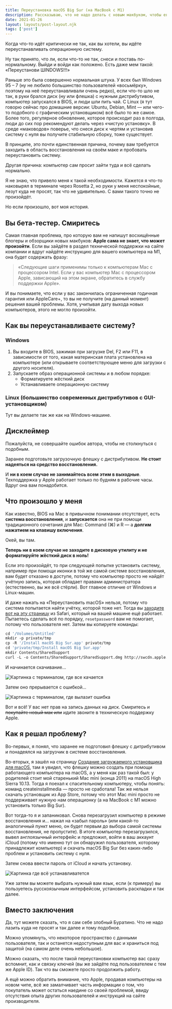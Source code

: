 ```yaml
---
title: Переустановка macOS Big Sur (на MacBook с M1)
description: Рассказываю, что не надо делать с новым макбуком, чтобы его не сломать
date: 2021-01-26
layout: layouts/post-layout.njk
tags: ['post']
---
```

<!-- Excerpt Start -->
Когда что-то идёт критически не так, как вы хотели, вы идёте переустанавливать операционную систему.
<!-- Excerpt End -->

Ну так принято, что ли, если что-то не так, снеси и поставь по-нормальному. Выйди и войди как положено. Есть даже мем такой: «Переустанови ШINDOWS!!!»

Раньше это была совершенно нормальная штука. У всех был Windows 95 – 7 (ну не любило большинство пользователей «восьмёрку», поэтому на неё переустанавливали очень редко), если что-то шло не так, в руки брался диск (ну или флешка) с нужным дистрибутивом, компьютер запускался в BIOS, и люди шли пить чай. С Linux (я тут говорю сейчас про домашние версии: Ubuntu, Debian, Mint — или чего-то подобного с графическим установщиком) всё было то же самое. Более того, регулярное обновление, которое происходит раз в полгода, люди до сих пор рекомендуют делать через «чистую установку». В среде «маководов» поверье, что снеся диск к чертям и установив систему с нуля вы получите стабильную сборку, тоже существует.

В принципе, это почти единственная причина, почему вам требуется заходить в область восстановления на своём маке и пробовать переустановить систему.

Другая причина: компьютер сам просит зайти туда и всё сделать нормально.

Я не знаю, что привело меня к такой необходимости. Кажется я что-то наковырял в терминале через Rosetta 2, но руки у меня неспокойные, лезут куда не просят, так что не удивительно. С вами такого точно не произойдёт.

Но если произошло, вот моя история.

## Вы бета-тестер. Смиритесь

Самая главная проблема, про которую вам не напишут восхищённые блогеры и обзорщики новых макбуков: **Apple сама не знает, что может произойти**. Если вы зайдёте в раздел технической поддержки на сайте компании и вдруг найдёте инструкцию для вашего компьютера на M1, она будет содержать фразу:

> «Следующие шаги применимы только к компьютерам Mac с процессором Intel. Если у вас компьютер Mac с процессором Apple, зависающий на этом экране, обратитесь в службу поддержки Apple».

И вы понимаете, что если у вас закончилась ограниченная годичная гарантия или AppleCare+, то вы не получите (на данный момент) решения вашей проблемы. Хотя, учитывая дату выхода новых компьютеров, этого не могло произойти.

## Как вы переустанавливаете систему?

### Windows

1. Вы входите в BIOS, зажимая при загрузке Del, F2 или F11, в зависимости от того, какая материнская плата установлена на компьютере (или открываете соответствующее меню для загрузки с другого носителя).
2. Запускаете образ операционной системы и в любом порядке:
    - Форматируете жёсткий диск
    - Устанавливаете операционную систему

### Linux (большинство современных дистрибутивов с GUI-установщиком)

Тут вы делаете так же как на Windows-машине.

## Дисклеймер

Пожалуйста, не совершайте ошибок автора, чтобы не столкнуться с подобным.

Заранее подготовьте загрузочную флешку с дистрибутивом. **Не стоит надеяться на средство восстановления.**

И **ни в коем случае не занимайтесь всем этим в выходные**. Техподдержка у Apple работает только по будням в рабочие часы. Вдруг она вам понадобится.

## Что произошло у меня

Как известно, BIOS на Mac в привычном понимании отсутствует, есть **система восстановления**, и **запускается** она не при помощи традиционного сочетания для Mac: Command (⌘) и R — а **долгим нажатием на клавишу включения**.

Окей, вы там.

**Теперь ни в коем случае не заходите в дисковую утилиту и не форматируйте жёсткий диск в ноль!**

Если это произойдёт, то при следующей попытке установить систему, например при помощи иконки в той же самой системе восстановления, вам будет отказано в доступе, потому что компьютер просто не найдёт учётную запись, которая обладает правами администратора (естественно, вы же всё стёрли). Вот главное отличие от Windows и Linux-машин.

И даже нажать на «Переустановить macOS» нельзя, потому что система попытается найти учётку, которой тоже нет. Тогда вы [заходите вот на эту страницу](https://support.apple.com/ru-ru/HT211983) из Safari, который на вашей машине ещё работает. Пытаетесь сделать всё по порядку, `resetpassword` вам не помогает, потому что пользователя нет. Затем вы копируете команды:

```bash
cd '/Volumes/Untitled'
mkdir -p private/tmp
cp -R '/Install macOS Big Sur.app' private/tmp
cd 'private/tmp/Install macOS Big Sur.app'
mkdir Contents/SharedSupport
curl -L -o Contents/SharedSupport/SharedSupport.dmg http://swcdn.apple.com/content/downloads/00/55/001-86606-A_9SF1TL01U7/5duug9lar1gypwunjfl96dza0upa854qgg/InstallAssistant.pkg
```

И начинается скачивание...

![Картинка с терминалом, где все качается](/imgs/posts/reinstall-macos/image_1.jpg)

Затем оно прерывается с ошибкой...

![Картинка с терминалом, где вылазит ошибка](/imgs/posts/reinstall-macos/image_2.jpg)

Вот и всё! У вас нет прав на запись данных на диск. Смиритесь и ~~покупайте новый мак или~~ идите звоните в техническую поддержку Apple.

## Как я решал проблему?

Во-первых, я понял, что заранее не подготовил флешку с дитрибутивом и понадеялся на загрузчик в системе восстановления.

Во-вторых, я зашёл на страницу [Создание загружаемого установщика для macOS](https://support.apple.com/ru-ru/HT201372), там я увидел, что флешку можно создать при помощи работающего компьютера на macOS, а у меня как раз такой был: у родителей стоит мой старенький Mac mini (конца 2011) на macOS High Sierra 10.13. Тогда я поехал к спасительному компьютеру, чтобы понять: команд createinstallmedia — просто не сработала! Так же нельзя скачать установщик из App Store, потому что этот Mac mini просто не поддерживает нужную нам операционку (а на MacBook с M1 можно установить только Big Sur).

Вот тогда-то я и запаниковал. Снова перезагрузил компьютер в режиме восстановления и... нажал на «забыл пароль» (или какой-то аналогичный пункт меню, он будет первым до выбора самой системы восстановления, не пропустите). В итоге компьютер перезагрузился, вывел англоязычный интерфейс и предложил, войти в ваш аккаунт iCloud (потому что именно тут он обнаружил пользователя, которому принадлежит компьютер) и скачать macOS Big Sur без каких-либо проблем и установить систему с нуля.

Затем снова ввести пароль от iCloud и начать установку.

![Картинка где всё устанавливатется](/imgs/posts/reinstall-macos/image_3.jpg)

Уже затем вы можете выбрать нужный вам язык, если (к примеру) вы пользуетесь русскоязычным интерфейсом, установить раскладки и так далее.

## Вместо заключения

Да, тут можете сказать, что я сам себе злобный Буратино. Что не надо лазить куда не просят и так далее и тому подобное.

Можно упомянуть, что некоторое пространство с данными пользователя, так и останется недоступным для вас и храниться под защитой (на самом деле очень небольшое).

Можно сказать, что после такой переустановки компьютер вас сразу вспомнит, как и связку ключей (вы же зайдёте под пользователем с тем же Apple ID). Так что вы сможете просто продолжить работу.

А ещё можно обратить внимание, что Apple, продавая компьютеры на новом чипе, всё же замалчивает часть информации о том, что покупатель может остаться наедине со своей проблемой, ввиду отсутствия опыта других пользователей и инструкций на сайте производителя.
